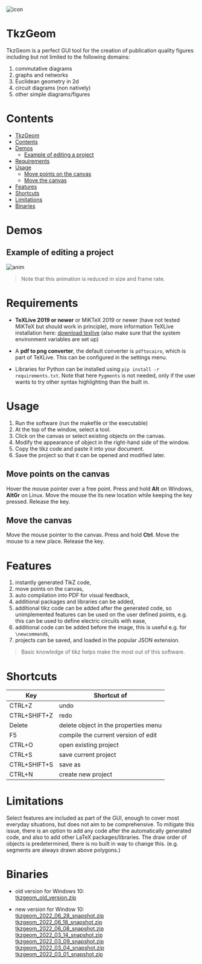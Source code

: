 
![icon](icon/ico_big.png)
# TkzGeom

TkzGeom is a perfect GUI tool for the creation of publication quality figures
including but not limited to the following domains:

1. commutative diagrams
2. graphs and networks
3. Euclidean geometry in 2d
4. circuit diagrams (non natively)
5. other simple diagrams/figures


# Contents
<!-- TOC depthFrom:1 depthTo:6 withLinks:1 updateOnSave:1 orderedList:0 -->

- [TkzGeom](#tkzgeom)
- [Contents](#contents)
- [Demos](#demos)
	- [Example of editing a project](#example-of-editing-a-project)
- [Requirements](#requirements)
- [Usage](#usage)
	- [Move points on the canvas](#move-points-on-the-canvas)
	- [Move the canvas](#move-the-canvas)
- [Features](#features)
- [Shortcuts](#shortcuts)
- [Limitations](#limitations)
- [Binaries](#binaries)

<!-- /TOC -->

# Demos

## Example of editing a project

![anim](demos/prezi_2.gif)

> Note that this animation is reduced in size and frame rate.

# Requirements

- **TeXLive 2019 or newer** or MiKTeX 2019 or newer
  (have not tested MiKTeX but should work in principle), more information
  TeXLive installation here: <a href="https://www.tug.org/texlive/acquire-netinstall.html">
  download texlive</a> (also make sure that the system environment variables
  are set up)

- A **pdf to png converter**, the default converter is `pdftocairo`,
  which is part of TeXLive. This can be configured in the settings menu.

- Libraries for Python can be installed using `pip install -r requirements.txt`.
  Note that here `Pygments` is not needed, only if the user wants to try other
  syntax highlighting than the built in.

# Usage

1. Run the software (run the makefile or the executable)
2. At the top of the window, select a tool.
3. Click on the canvas or select existing objects on the canvas.
4. Modify the appearance of object in the right-hand side of the window.
5. Copy the tikz code and paste it into your document.
6. Save the project so that it can be opened and modified later.

## Move points on the canvas

Hover the mouse pointer over a free point. Press and hold **Alt** on Windows,
**AltGr** on Linux. Move the mouse the its new location while keeping the key pressed.
Release the key.

## Move the canvas

Move the mouse pointer to the canvas. Press and hold **Ctrl**. Move the mouse to
a new place. Release the key.

# Features

1. instantly generated TikZ code,
2. move points on the canvas,
3. auto compilation into PDF for visual feedback,
4. additional packages and libraries can be added,
5. additional tikz code can be added after the generated code, so unimplemented
   features can be used on the user defined points, e.g. this can be used to
   define electric circuits with ease,
6. additional code can be added before the image, this is useful
e.g. for `\newcommand`s,
8. projects can be saved, and loaded in the popular JSON extension.

> Basic knowledge of tikz helps make the most out of this software.

# Shortcuts

|Key             |Shortcut of                         |
|----------------|------------------------------------|
|CTRL+Z          |undo                                |
|CTRL+SHIFT+Z    |redo                                |
|Delete          |delete object in the properties menu|
|F5              |compile the current version of edit |
|CTRL+O          |open existing project               |
|CTRL+S          |save current project                |
|CTRL+SHIFT+S    |save as                             |
|CTRL+N          |create new project                  |

<!--
/# Object explanation
/## Point
**point**: click <ins>anywhere</ins> on the canvas;
defines a point at any coordinate,

**point on line**: click <ins>segment</ins> or <ins>two points</ins> then enter ratio in a popup window;
defines a point on a segment dividing it with a given ratio (can be any real number)

**point on circle**: click <ins>circle, then enter angle</ins> (in degrees) in a popup window;
defines a point on a circle at specified angle to the abscissa

**intersection**: click <ins>four points</ins> (endpoints of segment 1 then endpoints of segment 2), or click <ins>two segments</ins>, or click <ins>a circle and a segment</ins>, or click <ins>a segment and a circle</ins>, or <ins>two points and a circle</ins>;
defines the intersection of two lines, or a line and a circle, (in the latter case, two intersection points are possible), (circle-circle intersection is not yet implemented)

**midpoint of segment**: click <ins>two points</ins> or a <ins>segment</ins>;
defines the middle points of a segment

**midpoint of circle**: click <ins>circle</ins>;
defines the middle of a circle

**orthogonal projection**: click <ins>three points</ins>, or <ins>a segment and a point</ins>, or <ins>a point and a segment</ins> (the first two points define the segment, the last point to point to be projected);
defines the orthogonal projection of a point onto a line

**bisector**: click <ins>three points</ins> (at the second point is the angle, the direction of angle matters);
defines a point on the bisector of an angle

**translate with vector**: click <ins>three points</ins>:
defines a new point from old after translation by vector

**perpendicular**: click <ins>two points</ins>;
defines a point on the perpendicular to the segment at the first point

**rotation**: click <ins>two points and angle in degrees</ins> in a popup window;
defines a point on rotated by a given angle around another point

**make grid**: click <ins>three points and rows and columns</ins> in a popup window (these points will span the grid);
defines the lattice of points generated by the three selected points (movement of the three points results in the entire lattice move)

/## Segment

**segment**: click <ins>two points</ins>;
defines a segment connecting the two points

**polygon**: click <ins>the vertices of the polygon and click the first vertex again</ins> to conclude selection;
defines a polygon object

**linestring**: click <ins>the vertices of the linestring and the last vertex again</ins> to conclude;
defines a linestring object

/## Circle

**circumscribed circle**: click <ins>three points</ins>;
defines the circumscribed circle around three points

**circle by its radius**: click <ins>two points</ins>;
defines a circle with first point as centre, the second point as a point on the perimeter

**arc**: click <ins>three points</ins>;
defines an arc with first point as center, the other two defining the radius and range

**sector**: click <ins>three points</ins>;
defines a sector with first point as center, the other two defining the radius and range

**inscribed circle**: click <ins>three points</ins>;
defines the inscribed circle around three points
/## Interactions
**move point**: drag free points the change their positions

**move canvas**: drag canvas to a new position
/## Decorators
**mark angle**: click <ins>three points</ins>;
defines an arc to show the presence of an angle

**mark right angle**: click <ins>three points</ins>;
defines an arc to show the presence of a right angle
-->

# Limitations

Select features are included as part of the GUI, enough to cover most everyday
situations, but does not aim to be comprehensive. To mitigate this issue,
there is an option to add any code after the automatically generated code,
and also to add other LaTeX packages/libraries. The draw order of objects is
predetermined, there is no built in way to change this.
(e.g. segments are always drawn above polygons.)

# Binaries

- old version for Windows 10:\
<a href="https://mega.nz/file/58cHAQJJ#ViVTsIa1EE4nqlMXZhILufJB4re2-jTaOdPdLnbHbJU">tkzgeom_old_version.zip</a>

- new version for Window 10:\
<a href="https://mega.nz/file/Ylc1HBqR#nisxHYzKBYSzFMT43rhQ_qpsB8McJEoWmhfrjgHS9jU">tkzgeom_2022_06_28_snapshot.zip</a>
\
<a href="https://mega.nz/file/Q1VlzDIS#_snfzzVSq1SYR1niMtmYTxf75FjQu9mkCoD36ECoqpA">tkzgeom_2022_06_18_snapshot.zip</a>
\
<a href="https://mega.nz/file/d9Ul0bqY#zx42pDJsE8gSEDkS-bgq-U3gxz53ZMJNxBXv9cxGBw4">tkzgeom_2022_06_08_snapshot.zip</a>
\
<a href="https://mega.nz/file/ppVWWCzA#qMstD6LoLtXnBwpunYJXhlaVA-sRJkv-WSb0amFOzcs">tkzgeom_2022_03_14_snapshot.zip</a>
\
<a href="https://mega.nz/file/FocGTDLS#YyH114B-yFUwfValRW7DgLzkKvGXvWgq8CiH8v_aFi8">tkzgeom_2022_03_09_snapshot.zip</a>
\
<a href="https://mega.nz/file/Ys9V1aSZ#B21VUB__qZu1P33JiwOEu75nR9twWnf3cXWaqcaOPmA">tkzgeom_2022_03_04_snapshot.zip</a>
\
<a href="https://mega.nz/file/AgdDzSAK#jkwmAbc_CtISYdXjymspLg0GcvkljpCuoTwbWrEcpnE">tkzgeom_2022_03_01_snapshot.zip</a>
